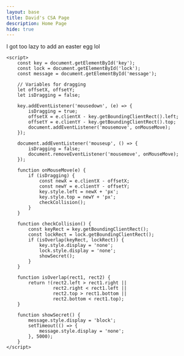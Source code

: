```yaml
---
layout: base
title: David's CSA Page
description: Home Page
hide: true
---
```

<style>
    body {
    overflow: hidden;
    }
</style>
<body>
    <div id="key" class="draggable"></div>
    <div id="lock" class="lock"></div>
    <div id="message" class="message">I got too lazy to add an easter egg lol</div>

    <script>
        const key = document.getElementById('key');
        const lock = document.getElementById('lock');
        const message = document.getElementById('message');

        // Variables for dragging
        let offsetX, offsetY;
        let isDragging = false;

        key.addEventListener('mousedown', (e) => {
            isDragging = true;
            offsetX = e.clientX - key.getBoundingClientRect().left;
            offsetY = e.clientY - key.getBoundingClientRect().top;
            document.addEventListener('mousemove', onMouseMove);
        });

        document.addEventListener('mouseup', () => {
            isDragging = false;
            document.removeEventListener('mousemove', onMouseMove);
        });

        function onMouseMove(e) {
            if (isDragging) {
                const newX = e.clientX - offsetX;
                const newY = e.clientY - offsetY;
                key.style.left = newX + 'px';
                key.style.top = newY + 'px';
                checkCollision();
            }
        }

        function checkCollision() {
            const keyRect = key.getBoundingClientRect();
            const lockRect = lock.getBoundingClientRect();
            if (isOverlap(keyRect, lockRect)) {
                key.style.display = 'none';
                lock.style.display = 'none';
                showSecret();
            }
        }

        function isOverlap(rect1, rect2) {
            return !(rect2.left > rect1.right ||
                     rect2.right < rect1.left ||
                     rect2.top > rect1.bottom ||
                     rect2.bottom < rect1.top);
        }

        function showSecret() {
            message.style.display = 'block';
            setTimeout(() => {
                message.style.display = 'none';
            }, 5000); 
        }
    </script>
</body>